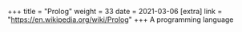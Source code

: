 +++
title = "Prolog"
weight = 33
date = 2021-03-06
[extra]
link = "https://en.wikipedia.org/wiki/Prolog"
+++
A programming language

